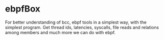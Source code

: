 # ebpfBox
For better understanding of bcc, ebpf tools in a simplest way, with the simplest program. Get thread ids, latencies, syscalls, file reads and relations among members and much more we can do with ebpf.
